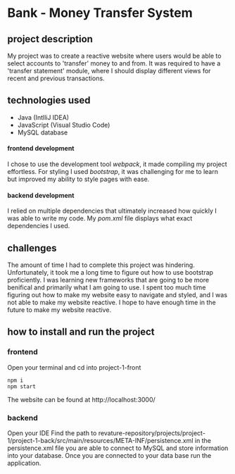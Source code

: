 # Bank - Money Transfer System

## project description

  My project was to create a reactive website where users would be able to select accounts to 'transfer' money to and from. It was required to have a 'transfer statement' module, where I should display different views for recent and previous transactions.

  ## technologies used
  * Java (IntlliJ IDEA)
  * JavaScript (Visual Studio Code)
  * MySQL database

  #### frontend development
  I chose to use the development tool *webpack*, it made compiling my project effortless. For styling I used *bootstrap*, it was challenging for me to learn but improved my ability to style pages with ease. 

  ####  backend development 
  I relied on multiple dependencies that ultimately increased how quickly I was able to write my code. My *pom.xml* file displays what exact dependencies I used. 

## challenges 

  The amount of time I had to complete this project was hindering. Unfortunately, it took me a long time to figure out how to use bootstrap proficiently. I was learning new frameworks that are going to be more benifical and primarily what I am going to use. I spent too much time figuring out how to make my website easy to navigate and styled, and I was not able to make my website reactive. I hope to have enough time in the future to make my website reactive. 

## how to install and run the project

  ### frontend

  Open your terminal and cd into project-1-front
  ```
  npm i
  npm start
  ```
  The website can be found at http://localhost:3000/

  ### backend

  Open your IDE 
  Find the path to revature-repository/projects/project-1/project-1-back/src/main/resources/META-INF/persistence.xml
  in the persistence.xml file you are able to connect to MySQL and store information into your database. 
  Once you are connected to your data base run the application. 
